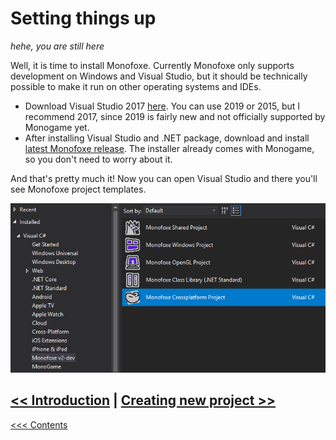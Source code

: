 # Setting things up

*hehe, you are still here*

Well, it is time to install Monofoxe. Currently Monofoxe only supports development on Windows and Visual Studio, but it should be technically possible to make it run on other operating systems and IDEs. 

- Download Visual Studio 2017 [here](https://docs.microsoft.com/en-us/visualstudio/releasenotes/vs2017-relnotes). You can use 2019 or 2015, but I recommend 2017, since 2019 is fairly new and not officially supported by Monogame yet.
- After installing Visual Studio and .NET package, download and install [latest Monofoxe release](https://github.com/Martenfur/Monofoxe/releases/latest). The installer already comes with Monogame, so you don't need to worry about it.

And that's pretty much it! Now you can open Visual Studio and there you'll see Monofoxe project templates.

![templates](Templates.png)



## [<< Introduction](Introduction.md)	|	[Creating new project >>](CreatingNewProject.md)

[<<< Contents](Contents.md)

 

